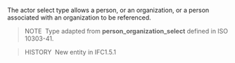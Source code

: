 ﻿The actor select type allows a person, or an organization, or a person associated with an organization to be referenced.

> NOTE&nbsp; Type adapted from **person_organization_select** defined in ISO 10303-41.

> HISTORY&nbsp; New entity in IFC1.5.1
